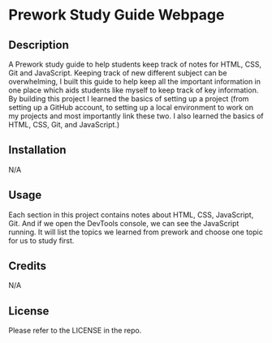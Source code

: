 # Prework Study Guide Webpage

## Description

A Prework study guide to help students keep track of notes for HTML, CSS, Git and JavaScript. Keeping track of new different subject can be overwhelming, I built this guide to help keep all the important information in one place which aids students like myself to keep track of key information. By building this project I learned the basics of setting up a project (from setting up a GitHub account, to setting up a local environment to work on my projects and most importantly link these two. I also learned the basics of HTML, CSS, Git, and JavaScript.)

## Installation

N/A

## Usage

Each section in this project contains notes about HTML, CSS, JavaScript, Git. And if we open the DevTools console, we can see the JavaScript running. It will list the topics we learned from prework and choose one topic for us to study first.

## Credits

N/A

## License

Please refer to the LICENSE in the repo.